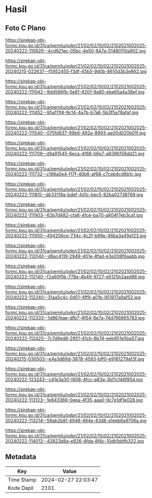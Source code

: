 # Hasil

## Foto C Plano

https://sirekap-obj-formc.kpu.go.id/31ca/pemilu/pdpr/21/02/02/10/02/2102021002025-20240222-110826--4cd921ec-05bc-4e50-847a-51480110a902.jpg

https://sirekap-obj-formc.kpu.go.id/31ca/pemilu/pdpr/21/02/02/10/02/2102021002025-20240215-022637--f5952455-f3df-45b5-9d0b-8610d3b3e862.jpg

https://sirekap-obj-formc.kpu.go.id/31ca/pemilu/pdpr/21/02/02/10/02/2102021002025-20240222-111042--9dd566fb-5e81-4201-9a80-eba65a4a38ef.jpg

https://sirekap-obj-formc.kpu.go.id/31ca/pemilu/pdpr/21/02/02/10/02/2102021002025-20240222-111452--95a111f4-9c14-4a7b-b7a6-5b3f5a78afaf.jpg

https://sirekap-obj-formc.kpu.go.id/31ca/pemilu/pdpr/21/02/02/10/02/2102021002025-20240222-111540--075fd937-99b6-492e-8993-ae00d020b01f.jpg

https://sirekap-obj-formc.kpu.go.id/31ca/pemilu/pdpr/21/02/02/10/02/2102021002025-20240222-111709--d9a91545-6eca-4f68-b6e7-a8396158dd21.jpg

https://sirekap-obj-formc.kpu.go.id/31ca/pemilu/pdpr/21/02/02/10/02/2102021002025-20240222-111732--c186a0e4-f17f-40b6-af68-c7ceb4cd6b1c.jpg

https://sirekap-obj-formc.kpu.go.id/31ca/pemilu/pdpr/21/02/02/10/02/2102021002025-20240222-111815--db33119a-bdef-4d1c-bec5-82ba02738769.jpg

https://sirekap-obj-formc.kpu.go.id/31ca/pemilu/pdpr/21/02/02/10/02/2102021002025-20240222-111903--62b7d482-cfa6-4fce-ba70-a804f7eb3ca1.jpg

https://sirekap-obj-formc.kpu.go.id/31ca/pemilu/pdpr/21/02/02/10/02/2102021002025-20240222-111950--494206ce-734c-4c2f-b99e-46ba3a49a123.jpg

https://sirekap-obj-formc.kpu.go.id/31ca/pemilu/pdpr/21/02/02/10/02/2102021002025-20240222-112040--d8ac4119-2949-401e-8fad-e3e208f6aabb.jpg

https://sirekap-obj-formc.kpu.go.id/31ca/pemilu/pdpr/21/02/02/10/02/2102021002025-20240222-112140--f2a60f5b-778a-4b49-9727-e5125b2aed88.jpg

https://sirekap-obj-formc.kpu.go.id/31ca/pemilu/pdpr/21/02/02/10/02/2102021002025-20240222-112240--31aa5c4c-0d51-4ff9-a01b-951617a9af52.jpg

https://sirekap-obj-formc.kpu.go.id/31ca/pemilu/pdpr/21/02/02/10/02/2102021002025-20240222-112333--1d867eae-dfb7-4f54-8e7a-74d766865783.jpg

https://sirekap-obj-formc.kpu.go.id/31ca/pemilu/pdpr/21/02/02/10/02/2102021002025-20240222-112425--7c7d9ed8-2951-41cb-8b74-eeb951e5ba57.jpg

https://sirekap-obj-formc.kpu.go.id/31ca/pemilu/pdpr/21/02/02/10/02/2102021002025-20240215-030503--e4e3d69d-3878-4593-bff0-e9181279af3f.jpg

https://sirekap-obj-formc.kpu.go.id/31ca/pemilu/pdpr/21/02/02/10/02/2102021002025-20240222-123243--c41e3a30-f408-4fcc-a83a-3bf1c146f85d.jpg

https://sirekap-obj-formc.kpu.go.id/31ca/pemilu/pdpr/21/02/02/10/02/2102021002025-20240222-113123--1e843366-0eea-4f35-aaa0-9c7e1df1e028.jpg

https://sirekap-obj-formc.kpu.go.id/31ca/pemilu/pdpr/21/02/02/10/02/2102021002025-20240222-113214--59ab2b8f-4948-464e-83d8-a1eeb6a9706a.jpg

https://sirekap-obj-formc.kpu.go.id/31ca/pemilu/pdpr/21/02/02/10/02/2102021002025-20240222-114012--43823d8a-e926-4fda-8f4c-10db1ddfb322.jpg


## Metadata

| Key        | Value               |
| ---------- | ------------------- |
| Time Stamp | 2024-02-27 22:03:47 |
| Kode Dapil | 2101                |



